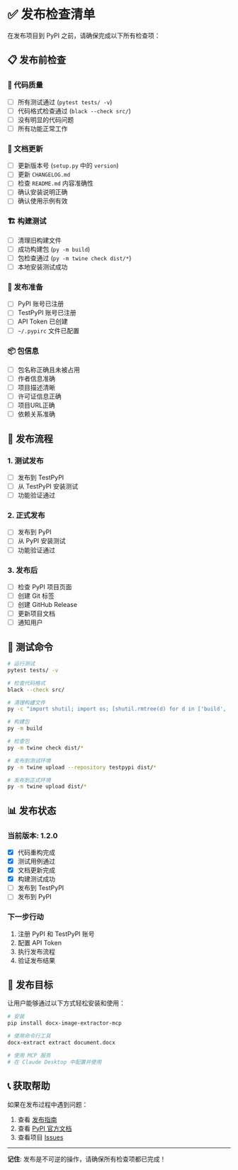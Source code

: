 # ✅ 发布检查清单

在发布项目到 PyPI 之前，请确保完成以下所有检查项：

## 📋 发布前检查

### 🔧 代码质量
- [ ] 所有测试通过 (`pytest tests/ -v`)
- [ ] 代码格式检查通过 (`black --check src/`)
- [ ] 没有明显的代码问题
- [ ] 所有功能正常工作

### 📝 文档更新
- [ ] 更新版本号 (`setup.py` 中的 `version`)
- [ ] 更新 `CHANGELOG.md`
- [ ] 检查 `README.md` 内容准确性
- [ ] 确认安装说明正确
- [ ] 确认使用示例有效

### 🏗️ 构建测试
- [ ] 清理旧构建文件
- [ ] 成功构建包 (`py -m build`)
- [ ] 包检查通过 (`py -m twine check dist/*`)
- [ ] 本地安装测试成功

### 🔐 发布准备
- [ ] PyPI 账号已注册
- [ ] TestPyPI 账号已注册
- [ ] API Token 已创建
- [ ] `~/.pypirc` 文件已配置

### 📦 包信息
- [ ] 包名称正确且未被占用
- [ ] 作者信息准确
- [ ] 项目描述清晰
- [ ] 许可证信息正确
- [ ] 项目URL正确
- [ ] 依赖关系准确

## 🚀 发布流程

### 1. 测试发布
- [ ] 发布到 TestPyPI
- [ ] 从 TestPyPI 安装测试
- [ ] 功能验证通过

### 2. 正式发布
- [ ] 发布到 PyPI
- [ ] 从 PyPI 安装测试
- [ ] 功能验证通过

### 3. 发布后
- [ ] 检查 PyPI 项目页面
- [ ] 创建 Git 标签
- [ ] 创建 GitHub Release
- [ ] 更新项目文档
- [ ] 通知用户

## 🧪 测试命令

```bash
# 运行测试
pytest tests/ -v

# 检查代码格式
black --check src/

# 清理构建文件
py -c "import shutil; import os; [shutil.rmtree(d) for d in ['build', 'dist', 'src/docx_image_extractor_mcp.egg-info'] if os.path.exists(d)]"

# 构建包
py -m build

# 检查包
py -m twine check dist/*

# 发布到测试环境
py -m twine upload --repository testpypi dist/*

# 发布到正式环境
py -m twine upload dist/*
```

## 📊 发布状态

### 当前版本: 1.2.0

- [x] 代码重构完成
- [x] 测试用例通过
- [x] 文档更新完成
- [x] 构建测试成功
- [ ] 发布到 TestPyPI
- [ ] 发布到 PyPI

### 下一步行动

1. 注册 PyPI 和 TestPyPI 账号
2. 配置 API Token
3. 执行发布流程
4. 验证发布结果

## 🎯 发布目标

让用户能够通过以下方式轻松安装和使用：

```bash
# 安装
pip install docx-image-extractor-mcp

# 使用命令行工具
docx-extract extract document.docx

# 使用 MCP 服务
# 在 Claude Desktop 中配置并使用
```

## 📞 获取帮助

如果在发布过程中遇到问题：

1. 查看 [发布指南](docs/PUBLISHING_GUIDE.md)
2. 查看 [PyPI 官方文档](https://packaging.python.org/)
3. 查看项目 [Issues](https://github.com/docx-image-extractor/docx-image-extractor-mcp/issues)

---

**记住**: 发布是不可逆的操作，请确保所有检查项都已完成！
